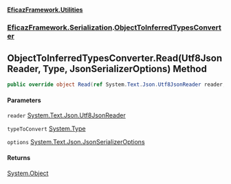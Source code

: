 #### [EficazFramework.Utilities](EficazFrameworkUtilities.md 'EficazFramework Utilities')
### [EficazFramework.Serialization](EficazFrameworkUtilities.md#EficazFramework.Serialization 'EficazFramework.Serialization').[ObjectToInferredTypesConverter](EficazFramework.Serialization/ObjectToInferredTypesConverter.md 'EficazFramework.Serialization.ObjectToInferredTypesConverter')

## ObjectToInferredTypesConverter.Read(Utf8JsonReader, Type, JsonSerializerOptions) Method

```csharp
public override object Read(ref System.Text.Json.Utf8JsonReader reader, System.Type typeToConvert, System.Text.Json.JsonSerializerOptions options);
```
#### Parameters

<a name='EficazFramework.Serialization.ObjectToInferredTypesConverter.Read(System.Text.Json.Utf8JsonReader,System.Type,System.Text.Json.JsonSerializerOptions).reader'></a>

`reader` [System.Text.Json.Utf8JsonReader](https://docs.microsoft.com/en-us/dotnet/api/System.Text.Json.Utf8JsonReader 'System.Text.Json.Utf8JsonReader')

<a name='EficazFramework.Serialization.ObjectToInferredTypesConverter.Read(System.Text.Json.Utf8JsonReader,System.Type,System.Text.Json.JsonSerializerOptions).typeToConvert'></a>

`typeToConvert` [System.Type](https://docs.microsoft.com/en-us/dotnet/api/System.Type 'System.Type')

<a name='EficazFramework.Serialization.ObjectToInferredTypesConverter.Read(System.Text.Json.Utf8JsonReader,System.Type,System.Text.Json.JsonSerializerOptions).options'></a>

`options` [System.Text.Json.JsonSerializerOptions](https://docs.microsoft.com/en-us/dotnet/api/System.Text.Json.JsonSerializerOptions 'System.Text.Json.JsonSerializerOptions')

#### Returns
[System.Object](https://docs.microsoft.com/en-us/dotnet/api/System.Object 'System.Object')